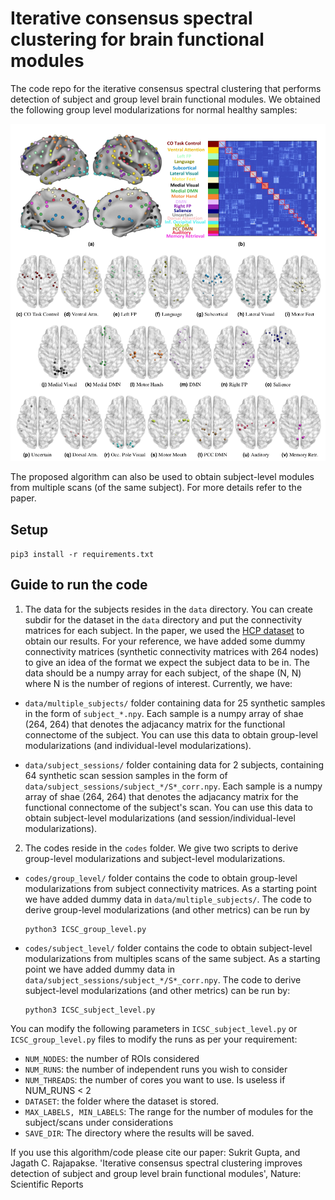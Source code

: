 # Iterative consensus spectral clustering for brain functional modules
The code repo for the iterative consensus spectral clustering that performs detection of subject and group level brain functional modules. We obtained the following group level modularizations for normal healthy samples:

![ICSC group-level Results](https://github.com/SCSE-Biomedical-Computing-Group/ICSC/blob/master/figures/ICSC_results.png)

The proposed algorithm can also be used to obtain subject-level modules from multiple scans (of the same subject). For more details refer to the paper.

## Setup

`pip3 install -r requirements.txt`

## Guide to run the code

1. The data for the subjects resides in the `data` directory. You can create subdir for the dataset in the `data` directory and put the connectivity matrices for each subject. In the paper, we used the [HCP dataset](http://www.humanconnectomeproject.org) to obtain our results. For your reference, we have added some dummy connectivity matrices (synthetic connectivity matrices with 264 nodes) to give an idea of the format we expect the subject data to be in. The data should be a numpy array for each subject, of the shape (N, N) where N is the number of regions of interest. Currently, we have:

* `data/multiple_subjects/` folder containing data for 25 synthetic samples in the form of `subject_*.npy`. Each sample is a numpy array of shae (264, 264) that denotes the adjacancy matrix for the functional connectome of the subject. You can use this data to obtain group-level modularizations (and individual-level modularizations).

* `data/subject_sessions/` folder containing data for 2 subjects, containing 64 synthetic scan session samples in the form of `data/subject_sessions/subject_*/S*_corr.npy`. Each sample is a numpy array of shae (264, 264) that denotes the adjacancy matrix for the functional connectome of the subject's scan. You can use this data to obtain subject-level modularizations (and session/individual-level modularizations).

2. The codes reside in the  `codes` folder. We give two scripts to derive group-level modularizations and subject-level modularizations.

* `codes/group_level/` folder contains the code to obtain group-level modularizations from subject connectivity matrices. As a starting point we have added dummy data in `data/multiple_subjects/`. The code to derive group-level modularizations (and other metrics) can be run by

  ```
  python3 ICSC_group_level.py
  ```

* `codes/subject_level/` folder contains the code to obtain subject-level modularizations from multiples scans of the same subject. As a starting point we have added dummy data in `data/subject_sessions/subject_*/S*_corr.npy`. The code to derive subject-level modularizations (and other metrics) can be run by:

  ```
  python3 ICSC_subject_level.py
  ```

You can modify the following parameters in `ICSC_subject_level.py` or `ICSC_group_level.py` files to modify the runs as per your requirement:
  - `NUM_NODES`: the number of ROIs considered
  - `NUM_RUNS`: the number of independent runs you wish to consider
  - `NUM_THREADS`: the number of cores you want to use. Is useless if NUM_RUNS < 2
  - `DATASET`: the folder where the dataset is stored.
  - `MAX_LABELS, MIN_LABELS`: The range for the number of modules for the subject/scans under considerations
  - `SAVE_DIR`: The directory where the results will be saved. 
  
If you use this algorithm/code please cite our paper:
Sukrit Gupta, and Jagath C. Rajapakse. 'Iterative consensus spectral clustering improves detection of subject and group level brain functional modules', Nature: Scientific Reports 

